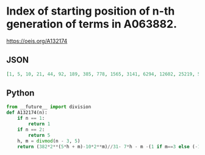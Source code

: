 # Index of starting position of n\-th generation of terms in A063882\.
https://oeis.org/A132174
## JSON
```JSON
[1, 5, 10, 21, 44, 92, 189, 385, 778, 1565, 3141, 6294, 12602, 25219, 50454, 100926, 201871, 403763, 807548, 1615119, 3230263, 6460552, 12921132, 25842293, 51684616, 103369264, 206738561, 413477157, 826954350, 1653908737, 3307817513, 6615635066, 13231270174]
```
## Python
```Python
from __future__ import division
def A132174(n):
    if n == 1:
        return 1
    if n == 2:
        return 5
    h, m = divmod(n - 3, 5)
    return (382*2**(5*h + m)-10*2**m)//31- 7*h - m -(1 if m==3 else (-1 if m==4 else 2)) # _Chai Wah Wu_, May 17 2017
```
